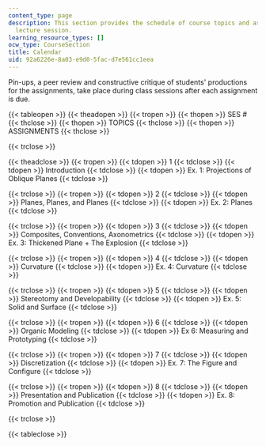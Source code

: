 ```yaml
---
content_type: page
description: This section provides the schedule of course topics and assignments by
  lecture session.
learning_resource_types: []
ocw_type: CourseSection
title: Calendar
uid: 92a6226e-8a03-e9d0-5fac-d7e561cc1eea
---
```


Pin-ups, a peer review and constructive critique of students' productions for the assignments, take place during class sessions after each assignment is due.

{{< tableopen >}}
{{< theadopen >}}
{{< tropen >}}
{{< thopen >}}
SES #
{{< thclose >}}
{{< thopen >}}
TOPICS
{{< thclose >}}
{{< thopen >}}
ASSIGNMENTS
{{< thclose >}}

{{< trclose >}}

{{< theadclose >}}
{{< tropen >}}
{{< tdopen >}}
1
{{< tdclose >}}
{{< tdopen >}}
Introduction
{{< tdclose >}}
{{< tdopen >}}
Ex. 1: Projections of Oblique Planes
{{< tdclose >}}

{{< trclose >}}
{{< tropen >}}
{{< tdopen >}}
2
{{< tdclose >}}
{{< tdopen >}}
Planes, Planes, and Planes
{{< tdclose >}}
{{< tdopen >}}
Ex. 2: Planes
{{< tdclose >}}

{{< trclose >}}
{{< tropen >}}
{{< tdopen >}}
3
{{< tdclose >}}
{{< tdopen >}}
Composites, Conventions, Axonometrics
{{< tdclose >}}
{{< tdopen >}}
Ex. 3: Thickened Plane + The Explosion
{{< tdclose >}}

{{< trclose >}}
{{< tropen >}}
{{< tdopen >}}
4
{{< tdclose >}}
{{< tdopen >}}
Curvature
{{< tdclose >}}
{{< tdopen >}}
Ex. 4: Curvature
{{< tdclose >}}

{{< trclose >}}
{{< tropen >}}
{{< tdopen >}}
5
{{< tdclose >}}
{{< tdopen >}}
Stereotomy and Developability
{{< tdclose >}}
{{< tdopen >}}
Ex. 5: Solid and Surface
{{< tdclose >}}

{{< trclose >}}
{{< tropen >}}
{{< tdopen >}}
6
{{< tdclose >}}
{{< tdopen >}}
Organic Modeling
{{< tdclose >}}
{{< tdopen >}}
Ex 6: Measuring and Prototyping
{{< tdclose >}}

{{< trclose >}}
{{< tropen >}}
{{< tdopen >}}
7
{{< tdclose >}}
{{< tdopen >}}
Discretization
{{< tdclose >}}
{{< tdopen >}}
Ex. 7: The Figure and Configure
{{< tdclose >}}

{{< trclose >}}
{{< tropen >}}
{{< tdopen >}}
8
{{< tdclose >}}
{{< tdopen >}}
Presentation and Publication
{{< tdclose >}}
{{< tdopen >}}
Ex. 8: Promotion and Publication
{{< tdclose >}}

{{< trclose >}}

{{< tableclose >}}